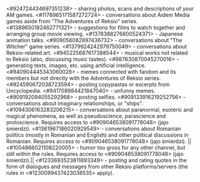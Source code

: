 <#924724434697351238> - sharing photos, scans and descriptions of your AM games.
<#1178965171587272724> - conversations about Aidem Media games aside from "The Adventures of Reksio" series.
<#1389650182462771321> - suggestions for films to watch together and arranging group movie viewing.
<#1378388276800524371> - Japanese animation talks.
<#909056082897436732> - conversations about "The Witcher" game series.
<#1379924242979750049> - conversations about Reksio-related art. 
<#945225687617388544> - musical works not related to Reksio (also, discussing music tastes).
<#987630870045270016> - generating texts, images, etc. using artificial intelligence.
<#940904445343060028> - memes connected with fandom and its members but not directly with the Adventures of Reksio series.
<#924590672038723594> - posting copypastas or excerpts from Uncyclopedia.
<#941708984421847040> - unfunny memes.
<#909192094055292968> - posting selfies.
<#909133916219252756> - conversations about imaginary relationships, or "ships".
<#1094306163283206215> - conversations about paranormal, esoteric and magical phenomena, as well as pseudoscience, parascience and protoscience. Requires access to <#909046538091778048> (jajo śmierdzi).
<#1361967186020929549> - conversations about Romanian politics (mostly in Romanian and English) and other political discussions in Romanian. Requires access to <#909046538091778048> (jajo śmierdzi).
||<#1004866021108220005> - humor too gross for any other channel, but still within the rules. Requires access to <#909046538091778048> (jajo śmierdzi).||
<#1233693523811893349> - posting and rating quotes in the form of dialogues and messages from other Reksio platforms/servers (the rules in <#1230099437423038535> apply).
